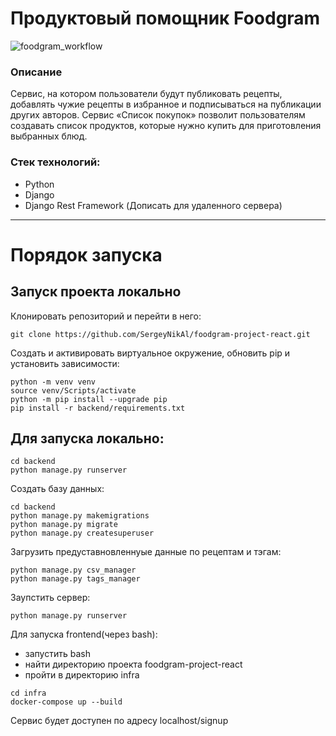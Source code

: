 # Продуктовый помощник Foodgram

![foodgram_workflow](https://github.com/SergeyNikAl/foodgram-project-react/actions/workflows/foodgram_workflow.yml/badge.svg)


### Описание
Сервис, на котором пользователи будут публиковать рецепты, добавлять чужие рецепты в избранное и подписываться на публикации других авторов. Сервис «Список покупок» позволит пользователям создавать список продуктов, которые нужно купить для приготовления выбранных блюд.

### Стек технологий:
- Python
- Django
- Django Rest Framework
  (Дописать для удаленного сервера)
---

# Порядок запуска
## Запуск проекта локально
Клонировать репозиторий и перейти в него:
```
git clone https://github.com/SergeyNikAl/foodgram-project-react.git
```

Создать и активировать виртуальное окружение, обновить pip и установить зависимости:
```
python -m venv venv
source venv/Scripts/activate
python -m pip install --upgrade pip
pip install -r backend/requirements.txt
```

## Для запуска локально:
```
cd backend
python manage.py runserver
```

Создать базу данных:
```
cd backend
python manage.py makemigrations
python manage.py migrate
python manage.py createsuperuser
```

Загрузить предуставновленнуые данные по рецептам и тэгам:
```
python manage.py csv_manager
python manage.py tags_manager
```

Заупстить сервер:
```
python manage.py runserver
```

Для запуска frontend(через bash):
- запустить bash
- найти директорию проекта foodgram-project-react
- пройти в директорию infra
```
cd infra
docker-compose up --build
```

Сервис будет доступен по адресу localhost/signup



